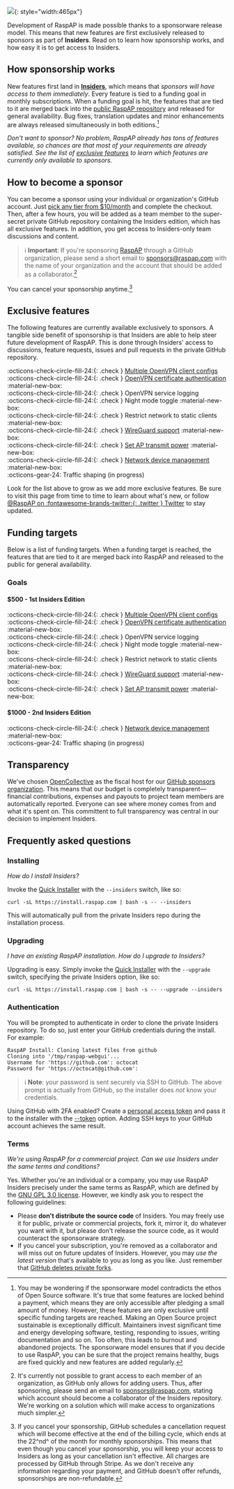 ![](https://user-images.githubusercontent.com/229399/115766971-e19e1900-a3a8-11eb-8c6f-379deb4313d2.png){: style="width:465px"}

Development of RaspAP is made possible thanks to a sponsorware release model. This means that new features are first exclusively released to sponsors as part of **Insiders**. Read on to learn how sponsorship works, and how easy it is to get access to Insiders.

## How sponsorship works
New features first land in [**Insiders**](https://github.com/sponsors/RaspAP), which means that *sponsors will have access to them immediately*. Every feature is tied to a funding goal in monthly subscriptions. When a funding goal is hit, the features that are tied to it are merged back into the [public RaspAP repository](https://github.com/RaspAP/raspap-webgui) and released for general availability.
Bug fixes, translation updates and minor enhancements are always released simultaneously in both editions.[^1]

*Don't want to sponsor? No problem, RaspAP already has tons of features available, so chances are that most of your requirements are already satisfied. See the list of [exclusive features](#exclusive-features) to learn which features are currently only available to sponsors.*

## How to become a sponsor
You can become a sponsor using your individual or organization's GitHub account. Just [pick any tier from $10/month](https://github.com/sponsors/RaspAP) and complete the checkout.
Then, after a few hours, you will be added as a team member to the super-secret private GitHub repository containing the Insiders edition, which has all exclusive features.
In addition, you get access to Insiders-only team discussions and content.

> :information_source: **Important**: If you're sponsoring [RaspAP](https://github.com/sponsors/RaspAP) through a GitHub organization, please send a short email to [sponsors@raspap.com](mailto:sponsors@raspap.com) with the name of your organization and the account that should be added as a collaborator.[^2] 

You can cancel your sponsorship anytime.[^3]

## Exclusive features
The following features are currently available exclusively to sponsors. A tangible side benefit of sponsorship is that Insiders are able to help steer future development of RaspAP.
This is done through Insiders' access to discussions, feature requests, issues and pull requests in the private GitHub repository.

:octicons-check-circle-fill-24:{: .check } [Multiple OpenVPN client configs](/openvpn.html#multiple-client-configs)    
:octicons-check-circle-fill-24:{: .check } [OpenVPN certificate authentication](/openvpn.html#certificate-authentication) :material-new-box:      
:octicons-check-circle-fill-24:{: .check } OpenVPN service logging  
:octicons-check-circle-fill-24:{: .check } Night mode toggle :material-new-box:   
:octicons-check-circle-fill-24:{: .check } Restrict network to static clients :material-new-box:   
:octicons-check-circle-fill-24:{: .check } [WireGuard support](/wireguard.html) :material-new-box:   
:octicons-check-circle-fill-24:{: .check } [Set AP transmit power](/ap-basics.html#transmit-power) :material-new-box:   
:octicons-check-circle-fill-24:{: .check } [Network device management](/net-devices.html) :material-new-box:   
:octicons-gear-24: Traffic shaping (in progress)  

Look for the list above to grow as we add more exclusive features. Be sure to visit this page from time to time to learn about what's new, or follow [@RaspAP on :fontawesome-brands-twitter:{: .twitter } Twitter](https://twitter.com/rasp_ap/) to stay updated. 

## Funding targets
Below is a list of funding targets. When a funding target is reached, the features that are tied to it are merged back into RaspAP and released to the public for general availability.

### Goals
#### **$500** - 1st Insiders Edition
:octicons-check-circle-fill-24:{: .check } [Multiple OpenVPN client configs](/openvpn.html#multiple-client-configs)  
:octicons-check-circle-fill-24:{: .check } [OpenVPN certificate authentication](/openvpn.html#certificate-authentication) :material-new-box:   
:octicons-check-circle-fill-24:{: .check } OpenVPN service logging  
:octicons-check-circle-fill-24:{: .check } Night mode toggle :material-new-box:  
:octicons-check-circle-fill-24:{: .check } Restrict network to static clients :material-new-box:  
:octicons-check-circle-fill-24:{: .check } [WireGuard support](/wireguard.html) :material-new-box:  
:octicons-check-circle-fill-24:{: .check } [Set AP transmit power](/ap-basics.html#transmit-power) :material-new-box:   

#### **$1000** - 2nd Insiders Edition
:octicons-check-circle-fill-24:{: .check } [Network device management](/net-devices.html) :material-new-box:   
:octicons-gear-24: Traffic shaping (in progress)  

## Transparency
We've chosen [OpenCollective](https://opencollective.com/raspap) as the fiscal host for our [GitHub sponsors organization](https://github.com/sponsors/RaspAP). This means that our budget is completely transparent—
financial contributions, expenses and payouts to project team members are automatically reported. Everyone can see where money comes from and what it's spent on. This committent to full transparency
was central in our decision to implement Insiders.

## Frequently asked questions

### Installing
*How do I install Insiders?*

Invoke the [Quick Installer](https://docs.raspap.com/quick.html) with the `--insiders` switch, like so:

```
curl -sL https://install.raspap.com | bash -s -- --insiders
```

This will automatically pull from the private Insiders repo during the installation process.

### Upgrading
*I have an existing RaspAP installation. How do I upgrade to Insiders?*

Upgrading is easy. Simply invoke the [Quick Installer](/index.html#quick-start) with the `--upgrade` switch, specifying the private Insiders option, like so:

```
curl -sL https://install.raspap.com | bash -s -- --upgrade --insiders
```

### Authentication
You will be prompted to authenticate in order to clone the private Insiders repository. To do so, just enter your GitHub credentials during the install. For example:

```
RaspAP Install: Cloning latest files from github
Cloning into '/tmp/raspap-webgui'...
Username for 'https://github.com': octocat
Password for 'https://octocat@github.com': 
```

> :information_source: **Note**: your password is sent securely via SSH to GitHub. The above prompt is actually from GitHub, so the installer does _not_ know your credentials.

Using GitHub with 2FA enabled? Create a [personal access token](https://docs.github.com/en/github/authenticating-to-github/accessing-github-using-two-factor-authentication#using-two-factor-authentication-with-the-command-line) and pass it to the installer with the [--token](https://docs.raspap.com/quick/#-t-token-accesstoken) option.
Adding SSH keys to your GitHub account achieves the same result.

### Terms
*We're using RaspAP for a commercial project. Can we use Insiders under the same terms and conditions?*

Yes. Whether you're an individual or a company, you may use RaspAP Insiders precisely under the same terms as RaspAP, which are defined by the [GNU GPL 3.0 license](https://github.com/RaspAP/raspap-webgui/blob/master/LICENSE). However, we kindly ask you to respect the following guidelines:

* Please **don't distribute the source code** of Insiders. You may freely use it for public, private or commercial projects, fork it, mirror it, do whatever you want with it, but please don't release the source code, as it would counteract the sponsorware strategy.
* If you cancel your subscription, you're removed as a collaborator and will miss out on future updates of Insiders. However, you may *use the latest version* that's available to you as long as you like. Just remember that [GitHub deletes private forks](https://docs.github.com/en/github/setting-up-and-managing-your-github-user-account/removing-a-collaborator-from-a-personal-repository).

[^1]: You may be wondering if the sponsorware model contradicts the ethos of Open Source software. It's true that some features are locked behind a payment, which means they are only accessible after pledging a small amount of money.
However, these features are only exclusive until specific funding targets are reached. Making an Open Source project sustainable is exceptionally difficult. Maintainers invest significant time and energy
developing software, testing, responding to issues, writing documentation and so on. Too often, this leads to burnout and abandoned projects.
The sponsorware model ensures that if you decide to use RaspAP, you can be sure that the project remains healthy, bugs are fixed quickly and new features are added regularly. 

[^2]: It's currently not possible to grant access to each member of an organization, as GitHub only allows for adding users. Thus, after sponsoring, please send an email to [sponsors@raspap.com](mailto:sponsors@raspap.com),
stating which account should become a collaborator of the Insiders repository. We're working on a solution which will make access to organizations much simpler.

[^3]: If you cancel your sponsorship, GitHub schedules a cancellation request which will become effective at the end of the billing cycle, which ends at the 22^nd^ of the month for monthly sponsorships.
This means that even though you cancel your sponsorship, you will keep your access to Insiders as long as your cancellation isn't effective. All charges are processed by GitHub through Stripe.
As we don't receive any information regarding your payment, and GitHub doesn't offer refunds, sponsorships are non-refundable.


